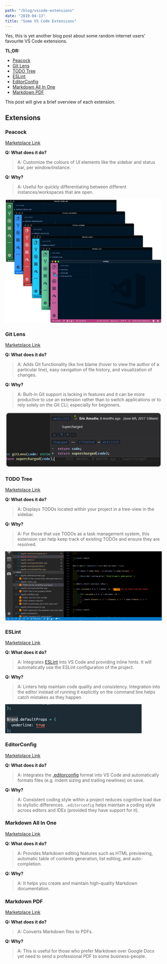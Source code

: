 ```yaml
---
path: "/blog/vscode-extensions"
date: "2019-04-13"
title: "Some VS Code Extensions"
---
```


Yes, this is yet another blog post about some random internet users'
favourite VS Code extensions.

<!-- end -->

**TL;DR:**

  * [Peacock](#peacock)
  * [Git Lens](#git-lens)
  * [TODO Tree](#todo-tree)
  * [ESLint](#eslint)
  * [EditorConfig](#editorconfig)
  * [Markdown All In One](#markdown-all-in-one)
  * [Markdown PDF](#markdown-pdf)

This post will give a brief overview of each extension.

## Extensions

### Peacock

[Marketplace Link](https://marketplace.visualstudio.com/items?itemName=johnpapa.vscode-peacock)

**Q: What does it do?**
> A: Customize the colours of UI elements like the sidebar and status bar, per window/instance.

**Q: Why?**
> A: Useful for quickly differentiating between different instances/workspaces that are open.

![Peacock](./_images/peacock.png)

### Git Lens

[Marketplace Link](https://marketplace.visualstudio.com/items?itemName=eamodio.gitlens)

**Q: What does it do?**
> A: Adds Git functionality like live blame (hover to view the author of a particular line),
easy navigation of file history, and visualization of changes.

**Q: Why?**
> A: Built-in Git support is lacking in features and it can be more productive to use an extension rather
than to switch applications or to rely solely on the Git CLI, especially for beginners.

![Git Lens](./_images/git-lens.png)

### TODO Tree

[Marketplace Link](https://marketplace.visualstudio.com/items?itemName=Gruntfuggly.todo-tree)

**Q: What does it do?**
> A: Displays TODOs located within your project in a tree-view in the sidebar.

**Q: Why?**
> A: For those that use TODOs as a task management system, this extension can help keep track
of existing TODOs and ensure they are resolved.

![TODO Tree](./_images/todo-tree.png)

### ESLint

[Marketplace Link](https://marketplace.visualstudio.com/items?itemName=dbaeumer.vscode-eslint)

**Q: What does it do?**
> A: Integrates [ESLint](https://eslint.org) into VS Code and providing inline hints. It will automatically
use the ESLint configuration of the project.

**Q: Why?**
> A: Linters help maintain code quality and consistency. Integration into the editor instead of running
it explicitly on the command line helps catch mistakes as they happen.

![ESLint](./_images/eslint.png)

### EditorConfig

[Marketplace Link](https://marketplace.visualstudio.com/items?itemName=EditorConfig.EditorConfig)

**Q: What does it do?**
> A: Integrates the [.editorconfig](https://editorconfig.org/) format into VS Code and automatically
formats files (e.g. indent sizing and trailing newlines) on save.

**Q: Why?**
> A: Consistent coding style within a project reduces cognitive load due to stylistic differences.
`.editorconfig` helps maintain a coding style across editors and IDEs (provided they have support for it).

### Markdown All In One

[Marketplace Link](https://marketplace.visualstudio.com/items?itemName=yzhang.markdown-all-in-one)

**Q: What does it do?**
> A: Provides Markdown editing features such as HTML previewing, automatic table of contents generation,
list editing, and auto-completion.

**Q: Why?**
> A: It helps you create and maintain high-quality Markdown documentation.

### Markdown PDF

[Marketplace Link](https://marketplace.visualstudio.com/items?itemName=yzane.markdown-pdf)

**Q: What does it do?**
> A: Converts Markdown files to PDFs.

**Q: Why?**
> A: This is useful for those who prefer Markdown over Google Docs yet need to send a professional
PDF to some business-people.
